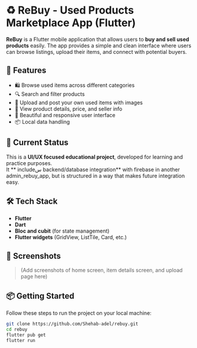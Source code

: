 # ♻️ ReBuy - Used Products Marketplace App (Flutter)

**ReBuy** is a Flutter mobile application that allows users to **buy and sell used products** easily. The app provides a simple and clean interface where users can browse listings, upload their items, and connect with potential buyers.

## 🚀 Features

- 🛍️ Browse used items across different categories
- 🔍 Search and filter products
- 📸 Upload and post your own used items with images
- 🧾 View product details, price, and seller info
- 📱 Beautiful and responsive user interface
- 📦 Local data handling

## 🧪 Current Status

This is a **UI/UX focused educational project**, developed for learning and practice purposes.  
It ** includeس backend/database integration** with firebase in another admin_rebuy_app, but is structured in a way that makes future integration easy.

## 🛠️ Tech Stack

- **Flutter**
- **Dart**
- **Bloc and cubit** (for state management)
- **Flutter widgets** (GridView, ListTile, Card, etc.)

## 📸 Screenshots

> (Add screenshots of home screen, item details screen, and upload page here)

## 📦 Getting Started

Follow these steps to run the project on your local machine:

```bash
git clone https://github.com/Shehab-adel/rebuy.git
cd rebuy
flutter pub get
flutter run
